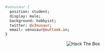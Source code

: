 ```coffeescript
#venusaur { 
  position: student; 
  display: male; 
  background: hobbyist; 
  twitter: @v3nusaur;
  email: venusaur@outlook.in;
}
```
<p align="center">
<img src="http://www.hackthebox.eu/badge/image/171905" alt="Hack The Box">
</p>

